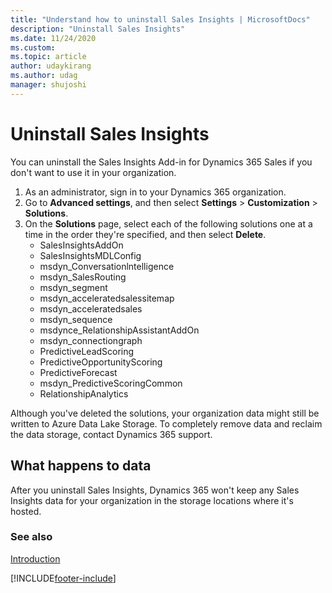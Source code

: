 ```yaml
---
title: "Understand how to uninstall Sales Insights | MicrosoftDocs"
description: "Uninstall Sales Insights"
ms.date: 11/24/2020
ms.custom: 
ms.topic: article
author: udaykirang
ms.author: udag
manager: shujoshi
---
```


# Uninstall Sales Insights

You can uninstall the Sales Insights Add-in for Dynamics 365 Sales if you don't want to use it in your organization.
  
1.	As an administrator, sign in to your Dynamics 365 organization.
2.	Go to **Advanced settings**, and then select **Settings** > **Customization** > **Solutions**.  
3.	On the **Solutions** page, select each of the following solutions one at a time in the order they're specified, and then select **Delete**.  
    - SalesInsightsAddOn
    - SalesInsightsMDLConfig
    - msdyn_Conversationlntelligence
    - msdyn_SalesRouting
    - msdyn_segment
    - msdyn_acceleratedsalessitemap
    - msdyn_acceleratedsales
    - msdyn_sequence
    - msdynce_RelationshipAssistantAddOn
    - msdyn_connectiongraph
    - PredictiveLeadScoring
    - PredictiveOpportunityScoring
    - PredictiveForecast
    - msdyn_PredictiveScoringCommon
    - RelationshipAnalytics
 
Although you've deleted the solutions, your organization data might still be written to Azure Data Lake Storage. To completely remove data and reclaim the data storage, contact Dynamics 365 support.  

## What happens to data

After you uninstall Sales Insights, Dynamics 365 won't keep any Sales Insights data for your organization in the storage locations where it's hosted.

### See also

[Introduction](../sales/intro-admin-guide-sales-insights.md)


[!INCLUDE[footer-include](../includes/footer-banner.md)]
